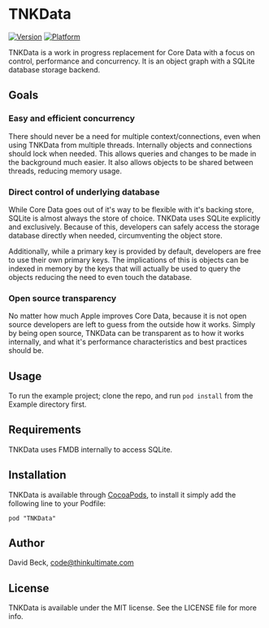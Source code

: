 # TNKData

[![Version](http://cocoapod-badges.herokuapp.com/v/TNKData/badge.png)](http://cocoadocs.org/docsets/TNKData)
[![Platform](http://cocoapod-badges.herokuapp.com/p/TNKData/badge.png)](http://cocoadocs.org/docsets/TNKData)

TNKData is a work in progress replacement for Core Data with a focus on control, performance and concurrency. It is an object graph with a SQLite database storage backend.

## Goals

### Easy and efficient concurrency

There should never be a need for multiple context/connections, even when using TNKData from multiple threads. Internally objects and connections should lock when needed. This allows queries and changes to be made in the background much easier. It also allows objects to be shared between threads, reducing memory usage.

### Direct control of underlying database

While Core Data goes out of it's way to be flexible with it's backing store, SQLite is almost always the store of choice. TNKData uses SQLite explicitly and exclusively. Because of this, developers can safely access the storage database directly when needed, circumventing the object store.

Additionally, while a primary key is provided by default, developers are free to use their own primary keys. The implications of this is objects can be indexed in memory by the keys that will actually be used to query the objects reducing the need to even touch the database.

### Open source transparency

No matter how much Apple improves Core Data, because it is not open source developers are left to guess from the outside how it works. Simply by being open source, TNKData can be transparent as to how it works internally, and what it's performance characteristics and best practices should be.

## Usage

To run the example project; clone the repo, and run `pod install` from the Example directory first.

## Requirements

TNKData uses FMDB internally to access SQLite.

## Installation

TNKData is available through [CocoaPods](http://cocoapods.org), to install
it simply add the following line to your Podfile:

    pod "TNKData"

## Author

David Beck, code@thinkultimate.com

## License

TNKData is available under the MIT license. See the LICENSE file for more info.

